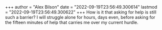 +++
author = "Alex Bilson"
date = "2022-09-19T23:56:49.300614"
lastmod = "2022-09-19T23:56:49.300622"
+++
How is it that asking for help is still such a barrier? I will struggle alone for hours, days even, before asking for the fifteen minutes of help that carries me over my current hurdle.